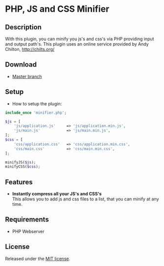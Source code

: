 PHP, JS and CSS Minifier
====================

## Description
With this plugin, you can minify you js's and css's via PHP providing input and output path's.
This plugin uses an online service provided by Andy Chilton, http://chilts.org/

## Download
* [Master branch](https://github.com/promatik/php-js-css-minifier/archive/master.zip)

## Setup
* How to setup the plugin:

```php
include_once 'minifier.php';

$js = [
	'js/application.js' 	=> 'js/application.min.js',
	'js/main.js' 			=> 'js/main.min.js',
];
$css = [
	'css/application.css'	=> 'css/application.min.css',
	'css/main.css'			=> 'css/main.min.css',
];

minifyJS($js);
minifyCSS($css);
```

## Features
* **Instantly compress all your JS's and CSS's**  
  This allows you to add js and css files to a list, that you can minify at any time.

## Requirements
* PHP Webserver

## License
Released under the [MIT license](http://www.opensource.org/licenses/MIT).
